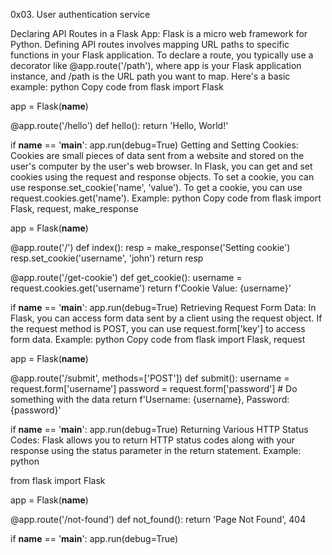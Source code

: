 0x03. User authentication service

Declaring API Routes in a Flask App:
Flask is a micro web framework for Python. Defining API routes involves mapping URL paths to specific functions in your Flask application.
To declare a route, you typically use a decorator like @app.route('/path'), where app is your Flask application instance, and /path is the URL path you want to map.
Here's a basic example:
python
Copy code
from flask import Flask

app = Flask(__name__)

@app.route('/hello')
def hello():
    return 'Hello, World!'

if __name__ == '__main__':
    app.run(debug=True)
Getting and Setting Cookies:
Cookies are small pieces of data sent from a website and stored on the user's computer by the user's web browser.
In Flask, you can get and set cookies using the request and response objects.
To set a cookie, you can use response.set_cookie('name', 'value').
To get a cookie, you can use request.cookies.get('name').
Example:
python
Copy code
from flask import Flask, request, make_response

app = Flask(__name__)

@app.route('/')
def index():
    resp = make_response('Setting cookie')
    resp.set_cookie('username', 'john')
    return resp

@app.route('/get-cookie')
def get_cookie():
    username = request.cookies.get('username')
    return f'Cookie Value: {username}'

if __name__ == '__main__':
    app.run(debug=True)
Retrieving Request Form Data:
In Flask, you can access form data sent by a client using the request object.
If the request method is POST, you can use request.form['key'] to access form data.
Example:
python
Copy code
from flask import Flask, request

app = Flask(__name__)

@app.route('/submit', methods=['POST'])
def submit():
    username = request.form['username']
    password = request.form['password']
    # Do something with the data
    return f'Username: {username}, Password: {password}'

if __name__ == '__main__':
    app.run(debug=True)
Returning Various HTTP Status Codes:
Flask allows you to return HTTP status codes along with your response using the status parameter in the return statement.
Example:
python

from flask import Flask

app = Flask(__name__)

@app.route('/not-found')
def not_found():
    return 'Page Not Found', 404

if __name__ == '__main__':
    app.run(debug=True)
